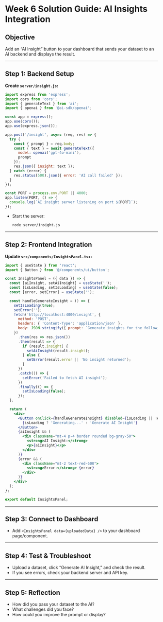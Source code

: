 # Week 6 Solution Guide: AI Insights Integration

## Objective
Add an “AI Insight” button to your dashboard that sends your dataset to an AI backend and displays the result.

---

## Step 1: Backend Setup

**Create `server/insight.js`:**
```js
import express from 'express';
import cors from 'cors';
import { generateText } from 'ai';
import { openai } from '@ai-sdk/openai';

const app = express();
app.use(cors());
app.use(express.json());

app.post('/insight', async (req, res) => {
  try {
    const { prompt } = req.body;
    const { text } = await generateText({
      model: openai('gpt-4o-mini'),
      prompt
    });
    res.json({ insight: text });
  } catch (error) {
    res.status(500).json({ error: 'AI call failed' });
  }
});

const PORT = process.env.PORT || 4000;
app.listen(PORT, () => {
  console.log(`AI insight server listening on port ${PORT}`);
});
```
- Start the server:  
  ```bash
  node server/insight.js
  ```

---

## Step 2: Frontend Integration

**Update `src/components/InsightsPanel.tsx`:**
```jsx
import { useState } from 'react';
import { Button } from '@/components/ui/button';

const InsightsPanel = ({ data }) => {
  const [aiInsight, setAiInsight] = useState('');
  const [isLoading, setIsLoading] = useState(false);
  const [error, setError] = useState('');

  const handleGenerateInsight = () => {
    setIsLoading(true);
    setError('');
    fetch('http://localhost:4000/insight', {
      method: 'POST',
      headers: { 'Content-Type': 'application/json' },
      body: JSON.stringify({ prompt: `Generate insights for the following dataset: ${JSON.stringify(data)}` })
    })
      .then(res => res.json())
      .then(result => {
        if (result.insight) {
          setAiInsight(result.insight);
        } else {
          setError(result.error || 'No insight returned');
        }
      })
      .catch(() => {
        setError('Failed to fetch AI insight');
      })
      .finally(() => {
        setIsLoading(false);
      });
  };

  return (
    <div>
      <Button onClick={handleGenerateInsight} disabled={isLoading || !data}>
        {isLoading ? 'Generating...' : 'Generate AI Insight'}
      </Button>
      {aiInsight && (
        <div className="mt-4 p-4 border rounded bg-gray-50">
          <strong>AI Insight:</strong>
          <p>{aiInsight}</p>
        </div>
      )}
      {error && (
        <div className="mt-2 text-red-600">
          <strong>Error:</strong> {error}
        </div>
      )}
    </div>
  );
};

export default InsightsPanel;
```

---

## Step 3: Connect to Dashboard
- Add `<InsightsPanel data={uploadedData} />` to your dashboard page/component.

---

## Step 4: Test & Troubleshoot
- Upload a dataset, click “Generate AI Insight,” and check the result.
- If you see errors, check your backend server and API key.

---

## Step 5: Reflection
- How did you pass your dataset to the AI?
- What challenges did you face?
- How could you improve the prompt or display?
